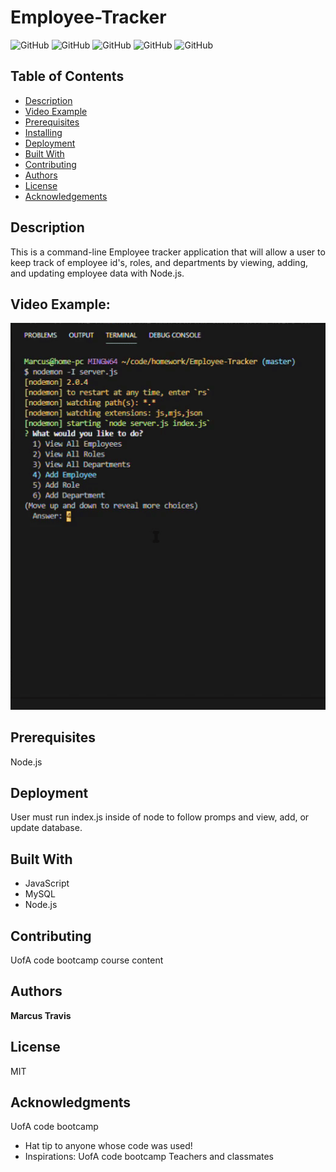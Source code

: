  
# Employee-Tracker

![GitHub](https://img.shields.io/github/repo-size/MarcusTravis/Employee-Tracker?style=plastic) ![GitHub](https://img.shields.io/github/last-commit/MarcusTravis/Employee-Tracker?style=plastic) ![GitHub](https://img.shields.io/github/languages/top/MarcusTravis/Employee-Tracker?style=plastic) ![GitHub](https://img.shields.io/github/license/MarcusTravis/Employee-Tracker?style=plastic) ![GitHub](https://img.shields.io/github/followers/MarcusTravis?style=social)

## Table of Contents

* [Description](#description)
* [Video Example](#video-example)
* [Prerequisites](#prerequisites)
* [Installing](#Installing)
* [Deployment](#deployment)
* [Built With](#built-with)
* [Contributing](#contributing)
* [Authors](#authors)
* [License](#license)
* [Acknowledgements](#acknowledgements)

## Description

This is a command-line Employee tracker application that will allow a user to keep track of employee id's, roles, and departments by viewing, adding, and updating employee data with Node.js.

## Video Example:
![video of app](./public/images/employee-tracker-gif.gif)

## Prerequisites

Node.js 

## Deployment

User must run index.js inside of node to follow promps and view, add, or update database.

## Built With

* JavaScript<br>
* MySQL<br>
* Node.js

## Contributing

UofA code bootcamp course content

## Authors

**Marcus Travis**

## License

MIT

## Acknowledgments

UofA code bootcamp
* Hat tip to anyone whose code was used!
* Inspirations: UofA code bootcamp Teachers and classmates
